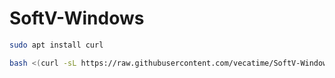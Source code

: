 # SoftV-Windows

```bash
sudo apt install curl
```
```bash
bash <(curl -sL https://raw.githubusercontent.com/vecatime/SoftV-Windows/main/run.sh)
```
